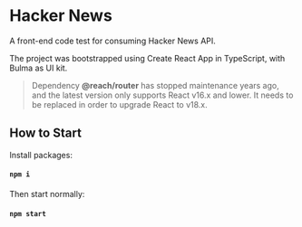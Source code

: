 # Hacker News

A front-end code test for consuming Hacker News API.

The project was bootstrapped using Create React App in TypeScript, with Bulma as UI kit.

> Dependency __@reach/router__ has stopped maintenance years ago, and the latest version only supports React v16.x and lower. It needs to be replaced in order to upgrade React to v18.x.

## How to Start

Install packages:

#### `npm i`

Then start normally:

#### `npm start`
